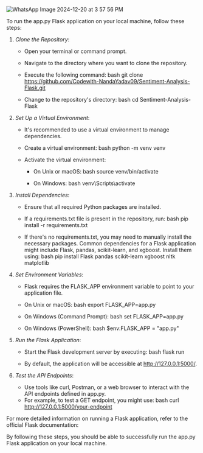 
![WhatsApp Image 2024-12-20 at 3 57 56 PM](https://github.com/user-attachments/assets/a6deaa48-6748-4518-a215-b5206ee5cfad)


To run the app.py Flask application  on your local machine, follow these steps:

1. *Clone the Repository*:
   - Open your terminal or command prompt.
   - Navigate to the directory where you want to clone the repository.
   - Execute the following command:
     bash
     git clone https://github.com/Codewith-NandaYadav09/Sentiment-Analysis-Flask.git
     
   - Change to the repository's directory:
     bash
     cd Sentiment-Analysis-Flask
     

2. *Set Up a Virtual Environment*:
   - It's recommended to use a virtual environment to manage dependencies.
   - Create a virtual environment:
     bash
     python -m venv venv
     
   - Activate the virtual environment:
     - On Unix or macOS:
       bash
       source venv/bin/activate
       
     - On Windows:
       bash
       venv\Scripts\activate
       

3. *Install Dependencies*:
   - Ensure that all required Python packages are installed.
   - If a requirements.txt file is present in the repository, run:
     bash
     pip install -r requirements.txt
     
   - If there's no requirements.txt, you may need to manually install the necessary packages. Common dependencies for a Flask application might include Flask, pandas, scikit-learn, and xgboost. Install them using:
     bash
     pip install Flask pandas scikit-learn xgboost nltk matplotlib
     

4. *Set Environment Variables*:
   - Flask requires the FLASK_APP environment variable to point to your application file.
   - On Unix or macOS:
     bash
     export FLASK_APP=app.py
     
   - On Windows (Command Prompt):
     bash
     set FLASK_APP=app.py
     
   - On Windows (PowerShell):
     bash
     $env:FLASK_APP = "app.py"
     

5. *Run the Flask Application*:
   - Start the Flask development server by executing:
     bash
     flask run
     
   - By default, the application will be accessible at http://127.0.0.1:5000/.

6. *Test the API Endpoints*:
   - Use tools like curl, Postman, or a web browser to interact with the API endpoints defined in app.py.
   - For example, to test a GET endpoint, you might use:
     bash
     curl http://127.0.0.1:5000/your-endpoint
     


For more detailed information on running a Flask application, refer to the official Flask documentation: 

By following these steps, you should be able to successfully run the app.py Flask application on your local machine.
